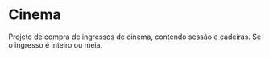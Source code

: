 # Cinema
Projeto de compra de ingressos de cinema, contendo sessão e cadeiras. Se o ingresso é inteiro ou meia.
